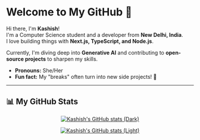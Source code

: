 # Welcome to My GitHub 👋

Hi there, I'm **Kashish**!  
I'm a Computer Science student and a developer from **New Delhi, India**.  
I love building things with **Next.js, TypeScript, and Node.js**.  

Currently, I'm diving deep into **Generative AI** and contributing to **open-source projects** to sharpen my skills.  

- **Pronouns:** She/Her  
- **Fun fact:** My "breaks" often turn into new side projects! 🚀  

---

## 📊 My GitHub Stats

<p align="center">
<a href="https://github.com/anuraghazra/github-readme-stats#gh-dark-mode-only">
<img alt="Kashish's GitHub stats (Dark)" src="https://github-readme-stats.vercel.app/api?username=kashish00208&show_icons=true&include_all_commits=true&theme=dark#gh-dark-mode-only" />
</a>
</p>

<p align="center">
<a href="https://github.com/anuraghazra/github-readme-stats#gh-light-mode-only">
<img alt="Kashish's GitHub stats (Light)" src="https://github-readme-stats.vercel.app/api?username=kashish00208&show_icons=true&include_all_commits=true&theme=default#gh-light-mode-only" />
</a>
</p>
